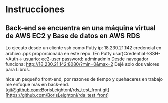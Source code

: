 # Instrucciones
## Back-end se encuentra en una máquina virtual de AWS EC2 y Base de datos en AWS RDS
Lo ejecuto desde un cliente ssh como Putty
ip: 18.230.21.142
credencial en archivo .ppk proporcionada en este repo.
  (En Putty usar)Credential->SSH->Auth->
usuario: ec2-user
password: adminadmin
Desde navegador funciona: http://18.230.21.142:8080/?min=0&max=2
Dejé solo dos valores para Libros.

hice un pequeño front-end, por razones de tiempo y quehaceres en trabajo me enfoqué más en back-end.
[git@github.com:BorisLeightonI/rds_test_front.git]
[https://github.com/BorisLeightonI/rds_test_front]